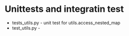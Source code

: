 # Unittests and integratin test
* tests_utils.py - unit test for utils.access_nested_map
* test_utils.py - 
